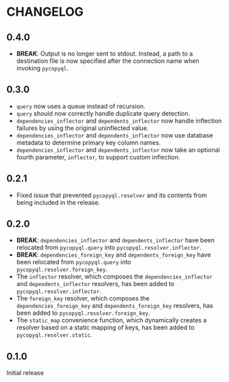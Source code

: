 # CHANGELOG

## 0.4.0

* **BREAK**: Output is no longer sent to stdout. Instead, a path to a destination file is now specified after the connection name when invoking `pycopyql`.

## 0.3.0

* `query` now uses a queue instead of recursion.
* `query` should now correctly handle duplicate query detection.
* `dependencies_inflector` and `dependents_inflector` now handle inflection failures by using the original uninflected value.
* `dependencies_inflector` and `dependents_inflector` now use database metadata to determine primary key column names.
* `dependencies_inflector` and `dependents_inflector` now take an optional fourth parameter, `inflector`, to support custom inflection.

## 0.2.1

* Fixed issue that prevented `pycopyql.resolver` and its contents from being included in the release.

## 0.2.0

* **BREAK**: `dependencies_inflector` and `dependents_inflector` have been relocated from `pycopyql.query` into `pycopyql.resolver.inflector`.
* **BREAK**: `dependencies_foreign_key` and `dependents_foreign_key` have been relocated from `pycopyql.query` into `pycopyql.resolver.foreign_key`.
* The `inflector` resolver, which composes the `dependencies_inflector` and `dependents_inflector` resolvers, has been added to `pycopyql.resolver.inflector`.
* The `foreign_key` resolver, which composes the `dependencies_foreign_key` and `dependents_foreign_key` resolvers, has been added to `pycopyql.resolver.foreign_key`.
* The `static_map` convenience function, which dynamically creates a resolver based on a static mapping of keys, has been added to `pycopyql.resolver.static`.

## 0.1.0

Initial release
